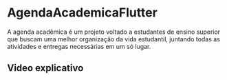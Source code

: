 # AgendaAcademicaFlutter
A agenda acadêmica é um projeto voltado a estudantes de ensino superior que buscam uma melhor organização da vida estudantil, juntando todas as atividades e entregas necessárias em um só lugar.

## Video explicativo
